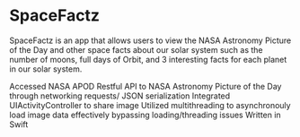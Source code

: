 # SpaceFactz
SpaceFactz is an app that allows users to view the NASA Astronomy Picture of the Day and other space facts about our solar system such as the number of moons, full days of Orbit, and 3 interesting facts for each planet in our solar system. 


Accessed NASA APOD Restful API to NASA Astronomy Picture of the Day through networking requests/ JSON serialization 
Integrated UIActivityController to share image 
Utilized multithreading to asynchronouly load image data effectively bypassing loading/threading issues 
Written in Swift 
